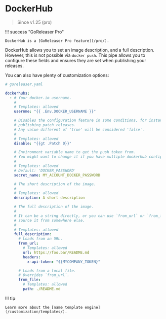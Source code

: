 # DockerHub

> Since v1.25 (pro)

!!! success "GoReleaser Pro"

    DockerHub is a [GoReleaser Pro feature](/pro/).

DockerHub allows you to set an image description, and a full description.
However, this is not possible via `docker push`.
This pipe allows you to configure these fields and ensures they are set when
publishing your releases.

You can also have plenty of customization options:

```yaml
# goreleaser.yaml

dockerhubs:
  - # Your docker.io username.
    #
    # Templates: allowed
    usernme: "{{ .Env.DOCKER_USERNAME }}"

    # Disables the configuration feature in some conditions, for instance, when
    # publishing patch releases.
    # Any value different of 'true' will be considered 'false'.
    #
    # Templates: allowed
    disable: "{{gt .Patch 0}}"

    # Environment variable name to get the push token from.
    # You might want to change it if you have multiple dockerhub configurations.
    #
    # Templates: allowed
    # Default: 'DOCKER_PASSWORD'
    secret_name: MY_ACCOUNT_DOCKER_PASSWORD

    # The short description of the image.
    #
    # Templates: allowed
    description: A short description

    # The full description of the image.
    #
    # It can be a string directly, or you can use `from_url` or `from_file` to
    # source it from somewhere else.
    #
    # Templates: allowed
    full_description:
      # Loads from an URL.
      from_url:
        # Templates: allowed
        url: https://foo.bar/README.md
        headers:
          x-api-token: "${MYCOMPANY_TOKEN}"

      # Loads from a local file.
      # Overrides `from_url`.
      from_file:
        # Templates: allowed
        path: ./README.md
```

!!! tip

    Learn more about the [name template engine](/customization/templates/).
